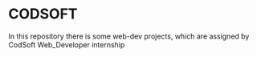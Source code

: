 # CODSOFT
In this repository there is some web-dev projects, which are assigned by CodSoft Web_Developer internship
